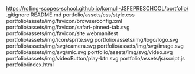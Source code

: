 
https://rolling-scopes-school.github.io/kornull-JSFEPRESCHOOL/portfolio/
.gitignore
README.md
portfolio/assets/css/style.css
portfolio/assets/img/favicon/browserconfig.xml
portfolio/assets/img/favicon/safari-pinned-tab.svg
portfolio/assets/img/favicon/site.webmanifest
portfolio/assets/img/icon/sprite.svg
portfolio/assets/img/logo/logo.svg
portfolio/assets/img/svg/camera.svg
portfolio/assets/img/svg/image.svg
portfolio/assets/img/svg/mic.svg
portfolio/assets/img/svg/video.svg
portfolio/assets/img/videoButton/play-btn.svg
portfolio/assets/js/script.js
portfolio/index.html


